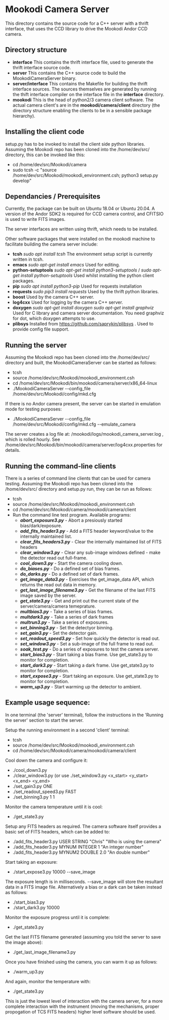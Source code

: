 # Mookodi Camera Server

This directory contains the source code for a C++ server with a thrift interface, that uses the CCD library to drive the Mookodi Andor CCD camera.

## Directory structure

* **interface** This contains the thrift interface file, used to generate the thrift interface source code.
* **server** This contains the C++ source code to build the MookodiCameraServer binary.
* **server/interface** This contains the Makefile for building the thrift interface sources. The sources themselves are generated by running the thift interface compiler on the interface file in the **interface** directory.
* **mookodi** This is the head of python2/3 camera client software. The actual camera client's are in the **mookodi/camera/client** directory (the directory structure enabling the clients to be in a sensible package hierarchy).

## Installing the client code

setup.py has to be invoked to install the client side python libraries. Assuming the Mookodi repo has been cloned into the /home/dev/src/ directory, this can be invoked like this:

* cd /home/dev/src/Mookodi/camera
* sudo tcsh -c "source /home/dev/src/Mookodi/mookodi_environment.csh; python3 setup.py develop"

## Dependancies / Prerequisites

Currently, the package can be built on Ubuntu 18.04 or Ubuntu 20.04. A version of the Andor SDK2 is required for CCD camera control, and CFITSIO is used to write FITS images.

The server interfaces are written using thrift, which needs to be installed.

Other software packages that were installed on the mookodi machine to facilitate building the camera server include:

* **tcsh** *sudo apt install tcsh* The environment setup script is currently written in tcsh.
* **emacs** *sudo apt-get  install emacs* Used for editing.
* **python-setuptools** *sudo apt-get install python3-setuptools* / *sudo apt-get install python-setuptools* Used whilst installing the python client packages.
* **pip** *sudo apt install python3-pip* Used for requests installation
* **requests** *sudo pip3 install requests* Used by the thrift python libraries.
* **boost** Used by the camera C++ server.
* **log4cxx** Used for logging by the camera C++ server.
* **doxygen** *sudo apt-get install doxygen* *sudo apt-get install graphviz* Used for C library and camera server documentation. You need graphviz for dot, which doxygen attempts to use.
* **plibsys** Installed from https://github.com/saprykin/plibsys . Used to provide config file support.

## Running the server

Assuming the Mookodi repo has been cloned into the /home/dev/src/ directory and built, the MookodiCameraServer can be started as follows:

* tcsh
* source /home/dev/src/Mookodi/mookodi_environment.csh
* cd /home/dev/src/Mookodi/bin/mookodi/camera/server/x86_64-linux
* ./MookodiCameraServer --config_file /home/dev/src/Mookodi/config/mkd.cfg

If there is no Andor camera present, the server can be started in emulation mode for testing purposes:

* ./MookodiCameraServer --config_file /home/dev/src/Mookodi/config/mkd.cfg --emulate_camera

The server creates a log file at: /mookodi/logs/mookodi_camera_server.log , which is rolled hourly. See /home/dev/src/Mookodi/bin/mookodi/camera/server/log4cxx.properties for details.

## Running the command-line clients

There is a series of command line clients that can be used for camera testing. Assuming the Mookodi repo has been cloned into the /home/dev/src/ directory and setup.py run, they can be run as follows:

* tcsh
* source /home/dev/src/Mookodi/mookodi_environment.csh
* cd /home/dev/src/Mookodi/camera/mookodi/camera/client
* Run the command line test program. Available programs:
  * ***abort_exposure3.py***  - Abort a presiously started bias/dark/exposure.
  * ***add_fits_header3.py*** - Add a FITS header keyword/value to the internally maintained list.
  * ***clear_fits_headers3.py*** - Clear the internally maintained list of FITS headers
  * ***clear_window3.py*** - Clear any sub-image windows defined - make the detector read out full-frame.
  * ***cool_down3.py*** - Start the camera cooling down.
  * ***do_biases.py*** - Do a defined set of bias frames.
  * ***do_darks.py*** - Do a defined set of dark frames.
  * ***get_image_data3.py*** - Exercises the get_image_data API, which returns the read out data in memory.
  * ***get_last_image_filename3.py*** - Get the filename of the last FITS image saved by the server.
  * ***get_state3.py*** - Get and print out the current state of the server/camera/camera temeprature.
  * ***multbias3.py*** - Take a series of bias frames.
  * ***multdark3.py*** - Take a series of dark frames
  * ***multrun3.py*** - Take a series of exposures.
  * ***set_binning3.py*** - Set the detectyor binning.
  * ***set_gain3.py*** - Set the detector gain.
  * ***set_readout_speed3.py*** - Set how quickly the detector is read out.
  * ***set_window3.py*** - Set a sub-image of the full frame to read out.
  * ***soak_test.py*** - Do a series of exposures to test the camera server.
  * ***start_bias3.py*** - Start taking a bias frame. Use get_state3.py to monitor for completion.
  * ***start_dark3.py*** - Start taking a dark frame. Use get_state3.py to monitor for completion.
  * ***start_expose3.py*** - Start taking an exposure.  Use get_state3.py to monitor for completion.
  * ***warm_up3.py*** - Start warming up the detector to ambient.

## Example usage sequence:

In one terminal (the 'server' terminal), follow the instructions in the 'Running the server' section
to start the server.

Setup the running environment in a second 'client' terminal:

* tcsh
* source /home/dev/src/Mookodi/mookodi_environment.csh
* cd /home/dev/src/Mookodi/camera/mookodi/camera/client

Cool down the camera and configure it:

* ./cool_down3.py
* ./clear_window3.py (or use ./set_window3.py <x_start> <y_start> <x_end> <y_end>
* ./set_gain3.py ONE
* ./set_readout_speed3.py FAST
* ./set_binning3.py 1 1

Monitor the camera temperature until it is cool:

* ./get_state3.py

Setup any FITS headers as required. The camera software itself provides a basic set of FITS headers, which can be added to:

* ./add_fits_header3.py USER STRING "Chris" "Who is using the camera"
* ./add_fits_header3.py MYNUM INTEGER 1 "An integer number"
* ./add_fits_header3.py MYNUM2 DOUBLE 2.0 "An double number"

Start taking an exposure:

* ./start_expose3.py 10000 --save_image

The exposure length is in milliseconds. --save_image will store the resultant data in a FITS image file.
Alternatively a bias or a dark can be taken instead as follows:

* ./start_bias3.py
* ./start_dark3.py 10000

Monitor the exposure progress until it is complete:

* ./get_state3.py

Get the last FITS filename generated (assuming you told the server to save the image above):

* ./get_last_image_filename3.py

Once you have finished using the camera, you can warm it up as follows:

* ./warm_up3.py

And again, monitor the temperature with:

* ./get_state3.py

This is just the lowest level of interaction with the camera server, for a more complete interaction with the instrument (moving the mechanisms, proper propogation of TCS FITS headers) higher level software should be used.
